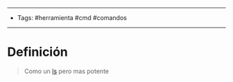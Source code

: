 --------------------
- Tags: #herramienta #cmd #comandos 
-----------------------------
# Definición

> Como un [ls](ls.md) pero mas potente

